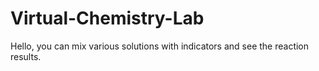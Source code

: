 # Virtual-Chemistry-Lab
Hello, you can mix various solutions with indicators and see the reaction results.

